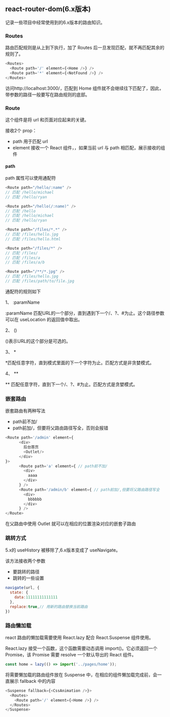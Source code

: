 ## react-router-dom(6.x版本) 

记录一些项目中经常使用到的6.x版本的路由知识。

### Routes

路由匹配规则是从上到下执行，加了 Routes 后一旦发现匹配，就不再匹配其余的规则了。

```javascript
<Routes>
  <Route path='/' element={<Home />} />
  <Route path='*' element={<NotFound />} />
</Routes>
```

访问http://localhost:3000/，匹配到 Home 组件就不会继续往下匹配了，因此，带参数的路径一般要写在路由规则的底部。

### Route

这个组件是将 url 和页面对应起来的关键。

接收2个 prop：
* path 用于匹配 url
* element 接收一个 React 组件，，如果当前 url 与 path 相匹配，展示接收的组件

#### path

path 属性可以使用通配符

```javascript
<Route path="/hello/:name" />
// 匹配 /hello/michael
// 匹配 /hello/ryan

<Route path="/hello(/:name)" />
// 匹配 /hello
// 匹配 /hello/michael
// 匹配 /hello/ryan

<Route path="/files/*.*" />
// 匹配 /files/hello.jpg
// 匹配 /files/hello.html

<Route path="/files/*" />
// 匹配 /files/ 
// 匹配 /files/a
// 匹配 /files/a/b

<Route path="/**/*.jpg" />
// 匹配 /files/hello.jpg
// 匹配 /files/path/to/file.jpg
```

通配符的规则如下

1、 :paramName

  :paramName 匹配URL的一个部分，直到遇到下一个/、?、#为止。这个路径参数可以在 useLocation 的返回值中取出。

2、 ()

  ()表示URL的这个部分是可选的。

3、 *

  *匹配任意字符，直到模式里面的下一个字符为止。匹配方式是非贪婪模式。
  
4、 **

  ** 匹配任意字符，直到下一个/、?、#为止。匹配方式是贪婪模式。

### 嵌套路由

嵌套路由有两种写法
* path前不加/
* path前加/，但要将父路由路径写全，否则会报错

```javascript
<Route path='/admin' element={
      <div>
        后台首页
        <Outlet/>
      </div>
}>
      <Route path='a' element={ // path前不加/
        <div>
          aaaa
        </div>
      } />
      <Route path='/admin/b' element={ // path前加/,但要将父路由路径写全
        <div>
          bbbbbb
        </div>
      } />
</Route>
```

在父路由中使用 Outlet 就可以在相应的位置渲染对应的嵌套子路由

### 跳转方式

5.x的 useHistory 被移除了,6.x版本变成了 useNavigate。

该方法接收两个参数
* 要跳转的路径
* 跳转的一些设置

```javascript
navigate(url, {
  state: {
    data:11111111111111
  },
  replace:true,// 用新的路由替换当前路由
})
```

### 路由懒加载

react 路由的懒加载需要使用 React.lazy 配合 React.Suspense 组件使用。

React.lazy 接受一个函数，这个函数需要动态调用 import()。它必须返回一个 Promise，该 Promise 需要 resolve 一个默认导出的 React 组件。

```javascript
const home = lazy(() => import('../pages/home'));
```

将需要懒加载的路由组件放在 Suspense 中，在相应的组件懒加载完成前，会一直展示 fallback 中的内容

```javascript
<Suspense fallback={<CssAnimation />}>
  <Routes>
    <Route path='/' element={<Home />} />
  </Routes>
</Suspense>
```